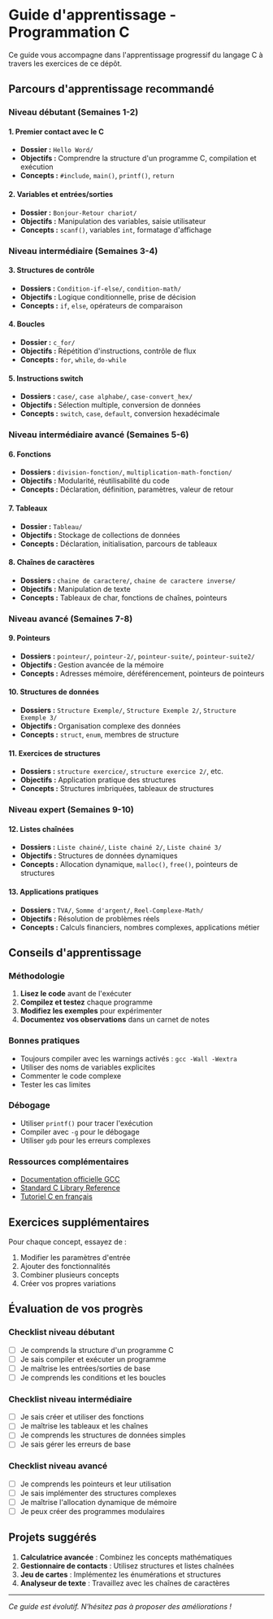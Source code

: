 # Guide d'apprentissage - Programmation C

Ce guide vous accompagne dans l'apprentissage progressif du langage C à travers les exercices de ce dépôt.

## Parcours d'apprentissage recommandé

### Niveau débutant (Semaines 1-2)

#### 1. Premier contact avec le C
- **Dossier :** `Hello Word/`
- **Objectifs :** Comprendre la structure d'un programme C, compilation et exécution
- **Concepts :** `#include`, `main()`, `printf()`, `return`

#### 2. Variables et entrées/sorties
- **Dossier :** `Bonjour-Retour chariot/`
- **Objectifs :** Manipulation des variables, saisie utilisateur
- **Concepts :** `scanf()`, variables `int`, formatage d'affichage

### Niveau intermédiaire (Semaines 3-4)

#### 3. Structures de contrôle
- **Dossiers :** `Condition-if-else/`, `condition-math/`
- **Objectifs :** Logique conditionnelle, prise de décision
- **Concepts :** `if`, `else`, opérateurs de comparaison

#### 4. Boucles
- **Dossier :** `c_for/`
- **Objectifs :** Répétition d'instructions, contrôle de flux
- **Concepts :** `for`, `while`, `do-while`

#### 5. Instructions switch
- **Dossiers :** `case/`, `case alphabe/`, `case-convert_hex/`
- **Objectifs :** Sélection multiple, conversion de données
- **Concepts :** `switch`, `case`, `default`, conversion hexadécimale

### Niveau intermédiaire avancé (Semaines 5-6)

#### 6. Fonctions
- **Dossiers :** `division-fonction/`, `multiplication-math-fonction/`
- **Objectifs :** Modularité, réutilisabilité du code
- **Concepts :** Déclaration, définition, paramètres, valeur de retour

#### 7. Tableaux
- **Dossier :** `Tableau/`
- **Objectifs :** Stockage de collections de données
- **Concepts :** Déclaration, initialisation, parcours de tableaux

#### 8. Chaînes de caractères
- **Dossiers :** `chaine de caractere/`, `chaine de caractere inverse/`
- **Objectifs :** Manipulation de texte
- **Concepts :** Tableaux de char, fonctions de chaînes, pointeurs

### Niveau avancé (Semaines 7-8)

#### 9. Pointeurs
- **Dossiers :** `pointeur/`, `pointeur-2/`, `pointeur-suite/`, `pointeur-suite2/`
- **Objectifs :** Gestion avancée de la mémoire
- **Concepts :** Adresses mémoire, déréférencement, pointeurs de pointeurs

#### 10. Structures de données
- **Dossiers :** `Structure Exemple/`, `Structure Exemple 2/`, `Structure Exemple 3/`
- **Objectifs :** Organisation complexe des données
- **Concepts :** `struct`, `enum`, membres de structure

#### 11. Exercices de structures
- **Dossiers :** `structure exercice/`, `structure exercice 2/`, etc.
- **Objectifs :** Application pratique des structures
- **Concepts :** Structures imbriquées, tableaux de structures

### Niveau expert (Semaines 9-10)

#### 12. Listes chaînées
- **Dossiers :** `Liste chainé/`, `Liste chainé 2/`, `Liste chainé 3/`
- **Objectifs :** Structures de données dynamiques
- **Concepts :** Allocation dynamique, `malloc()`, `free()`, pointeurs de structures

#### 13. Applications pratiques
- **Dossiers :** `TVA/`, `Somme d'argent/`, `Reel-Complexe-Math/`
- **Objectifs :** Résolution de problèmes réels
- **Concepts :** Calculs financiers, nombres complexes, applications métier

## Conseils d'apprentissage

### Méthodologie
1. **Lisez le code** avant de l'exécuter
2. **Compilez et testez** chaque programme
3. **Modifiez les exemples** pour expérimenter
4. **Documentez vos observations** dans un carnet de notes

### Bonnes pratiques
- Toujours compiler avec les warnings activés : `gcc -Wall -Wextra`
- Utiliser des noms de variables explicites
- Commenter le code complexe
- Tester les cas limites

### Débogage
- Utiliser `printf()` pour tracer l'exécution
- Compiler avec `-g` pour le débogage
- Utiliser `gdb` pour les erreurs complexes

### Ressources complémentaires
- [Documentation officielle GCC](https://gcc.gnu.org/onlinedocs/)
- [Standard C Library Reference](https://www.cplusplus.com/reference/clibrary/)
- [Tutoriel C en français](https://openclassrooms.com/fr/courses/19980-apprenez-a-programmer-en-c)

## Exercices supplémentaires

Pour chaque concept, essayez de :
1. Modifier les paramètres d'entrée
2. Ajouter des fonctionnalités
3. Combiner plusieurs concepts
4. Créer vos propres variations

## Évaluation de vos progrès

### Checklist niveau débutant
- [ ] Je comprends la structure d'un programme C
- [ ] Je sais compiler et exécuter un programme
- [ ] Je maîtrise les entrées/sorties de base
- [ ] Je comprends les conditions et les boucles

### Checklist niveau intermédiaire
- [ ] Je sais créer et utiliser des fonctions
- [ ] Je maîtrise les tableaux et les chaînes
- [ ] Je comprends les structures de données simples
- [ ] Je sais gérer les erreurs de base

### Checklist niveau avancé
- [ ] Je comprends les pointeurs et leur utilisation
- [ ] Je sais implémenter des structures complexes
- [ ] Je maîtrise l'allocation dynamique de mémoire
- [ ] Je peux créer des programmes modulaires

## Projets suggérés

1. **Calculatrice avancée** : Combinez les concepts mathématiques
2. **Gestionnaire de contacts** : Utilisez structures et listes chaînées
3. **Jeu de cartes** : Implémentez les énumérations et structures
4. **Analyseur de texte** : Travaillez avec les chaînes de caractères

---

*Ce guide est évolutif. N'hésitez pas à proposer des améliorations !*

